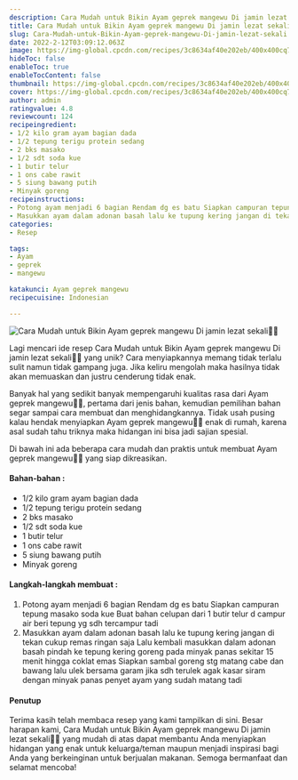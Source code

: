 ```yaml
---
description: Cara Mudah untuk Bikin Ayam geprek mangewu Di jamin lezat sekali"
title: Cara Mudah untuk Bikin Ayam geprek mangewu Di jamin lezat sekali
slug: Cara-Mudah-untuk-Bikin-Ayam-geprek-mangewu-Di-jamin-lezat-sekali
date: 2022-2-12T03:09:12.063Z
image: https://img-global.cpcdn.com/recipes/3c8634af40e202eb/400x400cq70/photo.jpg
hideToc: false
enableToc: true
enableTocContent: false
thumbnail: https://img-global.cpcdn.com/recipes/3c8634af40e202eb/400x400cq70/photo.jpg
cover: https://img-global.cpcdn.com/recipes/3c8634af40e202eb/400x400cq70/photo.jpg
author: admin
ratingvalue: 4.8
reviewcount: 124
recipeingredient:
- 1/2 kilo gram ayam bagian dada
- 1/2 tepung terigu protein sedang
- 2 bks masako
- 1/2 sdt soda kue
- 1 butir telur
- 1 ons cabe rawit
- 5 siung bawang putih
- Minyak goreng
recipeinstructions:
- Potong ayam menjadi 6 bagian Rendam dg es batu Siapkan campuran tepung masako soda kue Buat bahan celupan dari 1 butir telur d campur air beri tepung yg sdh tercampur tadi
- Masukkan ayam dalam adonan basah lalu ke tupung kering jangan di tekan cukup remas ringan saja Lalu kembali masukkan dalam adonan basah pindah ke tepung kering goreng pada minyak panas sekitar 15 menit hingga coklat emas Siapkan sambal goreng stg matang cabe dan bawang lalu ulek bersama garam jika sdh terulek agak kasar siram dengan minyak panas penyet ayam yang sudah matang tadi
categories:
- Resep

tags:
- Ayam
- geprek
- mangewu

katakunci: Ayam geprek mangewu
recipecuisine: Indonesian

---
```


![Cara Mudah untuk Bikin Ayam geprek mangewu Di jamin lezat sekali👩‍🍳](https://img-global.cpcdn.com/recipes/3c8634af40e202eb/400x400cq70/photo.jpg)

Lagi mencari ide resep Cara Mudah untuk Bikin Ayam geprek mangewu Di jamin lezat sekali👩‍🍳 yang unik? Cara menyiapkannya memang tidak terlalu sulit namun tidak gampang juga. Jika keliru mengolah maka hasilnya tidak akan memuaskan dan justru cenderung tidak enak.

Banyak hal yang sedikit banyak mempengaruhi kualitas rasa dari Ayam geprek mangewu👩‍🍳, pertama dari jenis bahan, kemudian pemilihan bahan segar sampai cara membuat dan menghidangkannya. Tidak usah pusing kalau hendak menyiapkan Ayam geprek mangewu👩‍🍳 enak di rumah, karena asal sudah tahu triknya maka hidangan ini bisa jadi sajian spesial.

Di bawah ini ada beberapa cara mudah dan praktis untuk membuat Ayam geprek mangewu👩‍🍳 yang siap dikreasikan.

<!--inarticleads1-->

#### Bahan-bahan :

- 1/2 kilo gram ayam bagian dada
- 1/2 tepung terigu protein sedang
- 2 bks masako
- 1/2 sdt soda kue
- 1 butir telur
- 1 ons cabe rawit
- 5 siung bawang putih
- Minyak goreng

<!--inarticleads2-->

#### Langkah-langkah membuat :

1. Potong ayam menjadi 6 bagian Rendam dg es batu Siapkan campuran tepung masako soda kue Buat bahan celupan dari 1 butir telur d campur air beri tepung yg sdh tercampur tadi
1. Masukkan ayam dalam adonan basah lalu ke tupung kering jangan di tekan cukup remas ringan saja Lalu kembali masukkan dalam adonan basah pindah ke tepung kering goreng pada minyak panas sekitar 15 menit hingga coklat emas Siapkan sambal goreng stg matang cabe dan bawang lalu ulek bersama garam jika sdh terulek agak kasar siram dengan minyak panas penyet ayam yang sudah matang tadi

#### Penutup

Terima kasih telah membaca resep yang kami tampilkan di sini. Besar harapan kami, Cara Mudah untuk Bikin Ayam geprek mangewu Di jamin lezat sekali👩‍🍳 yang mudah di atas dapat membantu Anda menyiapkan hidangan yang enak untuk keluarga/teman maupun menjadi inspirasi bagi Anda yang berkeinginan untuk berjualan makanan. Semoga bermanfaat dan selamat mencoba!